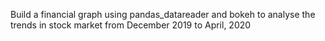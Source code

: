 Build a financial graph using pandas_datareader and bokeh to analyse the trends in stock market from December 2019 to April, 2020
